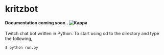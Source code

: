 # kritzbot

#### Documentation coming soon.. ![Kappa](https://static-cdn.jtvnw.net/emoticons/v1/25/1.0 "Logo Title Text 1")

Twitch chat bot written in Python. To start using cd to the directory and type the following,

```sh
$ python run.py
```
